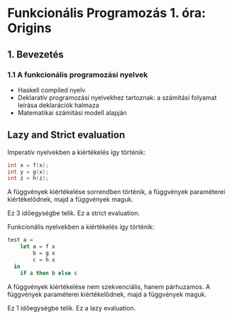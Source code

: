 # Funkcionális Programozás 1. óra: Origins

## 1. Bevezetés

### 1.1 A funkcionális programozási nyelvek

- Haskell compiled nyelv
- Deklaratív programozási nyelvekhez tartoznak: a számítási folyamat leírása deklarációk halmaza
- Matematikai számítási modell alapján

## Lazy and Strict evaluation

Imperatív nyelvekben a kiértékelés így történik:

```c
int x = f(x);
int y = g(x);
int z = h(z);
```

A függvények kiértékelése sorrendben történik, a függvények paraméterei kiértékelődnek, majd a függvények maguk.

Ez 3 időegységbe telik. Ez a strict evaluation.

Funkcionális nyelvekben a kiértékelés így történik:

```haskell
test a = 
    let a = f x
        b = g x
        c = h x
  in
    if a then b else c
```

A függvények kiértékelése nem szekvenciális, hanem párhuzamos. A függvények paraméterei kiértékelődnek, majd a függvények maguk.

Ez 1 időegységbe telik. Ez a lazy evaluation.
